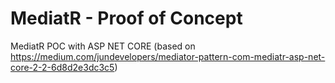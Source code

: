 # MediatR - Proof of Concept
MediatR POC with ASP NET CORE (based on https://medium.com/jundevelopers/mediator-pattern-com-mediatr-asp-net-core-2-2-6d8d2e3dc3c5)
